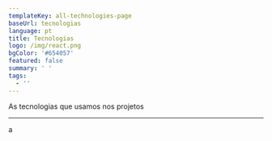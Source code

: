 ```yaml
---
templateKey: all-technologies-page
baseUrl: tecnologias
language: pt
title: Tecnologias
logo: /img/react.png
bgColor: '#654057'
featured: false
summary: ' '
tags:
  - ''
---
```

As tecnologias que usamos nos projetos

---

a
